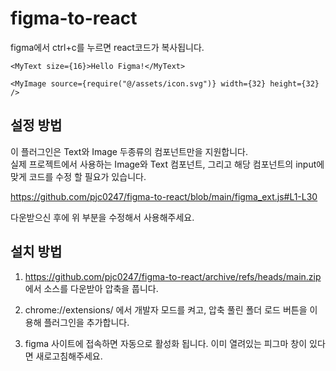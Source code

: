 # figma-to-react

figma에서 ctrl+c를 누르면 react코드가 복사됩니다.

```tsx
<MyText size={16}>Hello Figma!</MyText>
```

```tsx
<MyImage source={require("@/assets/icon.svg")} width={32} height={32} />
```

설정 방법
----
이 플러그인은 Text와 Image 두종류의 컴포넌트만을 지원합니다.<br/>
실제 프로젝트에서 사용하는 Image와 Text 컴포넌트, 그리고 해당 컴포넌트의 input에 맞게 코드를 수정 할 필요가 있습니다.

https://github.com/pjc0247/figma-to-react/blob/main/figma_ext.js#L1-L30

다운받으신 후에 위 부분을 수정해서 사용해주세요.


설치 방법
----
1. https://github.com/pjc0247/figma-to-react/archive/refs/heads/main.zip
에서 소스를 다운받아 압축을 풉니다.

2. chrome://extensions/ 에서 개발자 모드를 켜고, 압축 풀린 폴더 로드 버튼을 이용해 플러그인을 추가합니다.

3. figma 사이트에 접속하면 자동으로 활성화 됩니다. 이미 열려있는 피그마 창이 있다면 새로고침해주세요.
